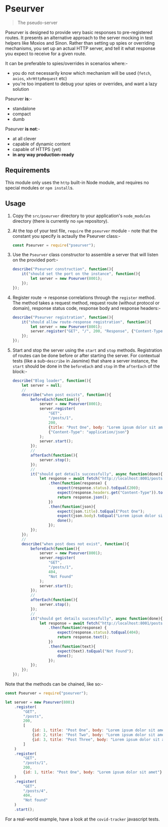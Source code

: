 # Pseurver

> The pseudo-server

Pseurver is designed to provide very basic responses to pre-registered routes. It presents an alternative approach to the server mocking in test helpers like Moxios and Sinon. Rather than setting up spies or overriding mechanisms, you set up an actual HTTP server, and tell it what response you expect to receive for a given route. 

It can be preferable to spies/overrides in scenarios where:-
*	you do not necessarily know which mechanism will be used (`fetch`, `axios`, `xhrHttpRequest` etc)
*	you're too impatient to debug your spies or overrides, and want a lazy solution

Pseurver **is**:-
*	standalone
*	compact
*	dumb

Pseurver **is not**:-
*	at all clever
*	capable of dynamic content
*	capable of HTTPS (yet)
*	**in any way production-ready**


## Requirements

This module only uses the `http` built-in Node module, and requires no special modules or `npm install`s.


## Usage

1.	Copy the `src/pseurver` directory to your application's `node_modules` directory (there is currently no `npm` repository).

2.	At the top of your test file, `require` the `pseurver` module - note that the constant you specify is actaully the Pseurver class:-

	```js
	const Pseurver = require("pseurver");
	```

3.	Use the `Pseurver` class constructor to assemble a server that will listen on the provided port:-

	```js
	describe("Pseurver construction", function(){
		it("should set the port on the instance", function(){
			let server = new Pseurver(8001);
		});
	});
	```

4.	Register route -> response correlations through the `register` method. The method takes a request method, request route (without protocol or domain), response status code, response body and response headers:-

	```js
	describe("Pseurver registration", function(){
		it("should allow route-response registration", function(){
			let server = new Pseurver(8001);
			server.register("GET", "/", 200, "Response", {"Content-Type": "text/plain"});
		});
	});
	```

5.	Start and stop the server using the `start` and `stop` methods. Registration of routes can be done before or after starting the server. For contextual tests (like a sub-`describe` in Jasmine) that share a server instance, the `start` should be done in the `beforeEach` and `stop` in the `afterEach` of the block:-

	```js
	describe("Blog loader", function(){
		let server = null;
		//
		describe("when post exists", function(){
			beforeEach(function(){
				server = new Pseurver(8001);
				server.register(
					"GET", 
					"/posts/1", 
					200, 
					{title: "Post One", body: "Lorem ipsum dolor sit amet..."}, 
					{"Content-Type": "application/json"}
				);
				server.start();
			});
			//
			afterEach(function(){
				server.stop();
			});
			//
			it("should get details successfully", async function(done){
	            let response = await fetch("http://localhost:8001/posts/1")
	                .then(function(response) {
	                    expect(response.status).toEqual(200);
	                    expect(response.headers.get("Content-Type")).toEqual("application/json");
	                    return response.json();
	                })
	                .then(function(json){
	                    expect(json.title).toEqual("Post One");
	                    expect(json.body).toEqual("Lorem ipsum dolor sit amet...");
	                    done();
	                });
			});
		});
		//
		describe("when post does not exist", function(){
			beforeEach(function(){
				server = new Pseurver(8001);
				server.register(
					"GET", 
					"/posts/1", 
					404, 
					"Not Found"
				);
				server.start();
			});
			//
			afterEach(function(){
				server.stop();
			});
			//
			it("should get details successfully", async function(done){
	            let response = await fetch("http://localhost:8001/posts/1")
	                .then(function(response) {
	                    expect(response.status).toEqual(404);
	                    return response.text();
	                })
	                .then(function(text){
	                    expect(text).toEqual("Not Found");
	                    done();
	                });
			});
		});
	});
	```

Note that the methods can be chained, like so:-

```js
const Pseurver = require("pseurver");

let server = new Pseurver(8001)
	.register(
		"GET",
		"/posts",
		200,
		[
			{id: 1, title: "Post One", body: "Lorem ipsum dolor sit amet"},
			{id: 2, title: "Post Two", body: "Lorem ipsum dolor sit amet"},
			{id: 3, title: "Post Three", body: "Lorem ipsum dolor sit amet"}
		]
	)
	.register(
		"GET",
		"/posts/1",
		200,
		{id: 1, title: "Post One", body: "Lorem ipsum dolor sit amet"}
	)
	.register(
		"GET",
		"/posts/4",
		404,
		"Not found"
	)
	.start();
```

For a real-world example, have a look at the `covid-tracker` javascript tests.
